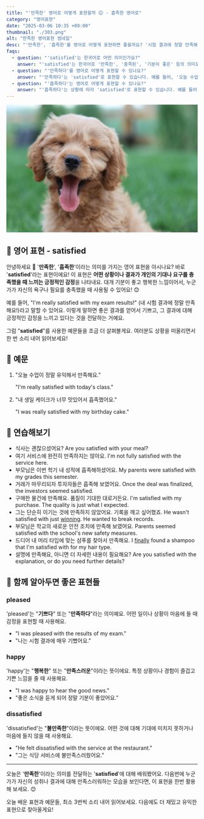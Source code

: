 ```yaml
---
title: "'만족한' 영어로 어떻게 표현할까 😊 - 흡족한 영어로"
category: "영어표현"
date: "2025-03-06 10:35 +09:00"
thumbnail: "./303.png"
alt: "만족한 영어표현 썸네일"
desc: "'만족한', '흡족한'를 영어로 어떻게 표현하면 좋을까요? '시험 결과에 정말 만족해요.', '내 생일 케이크가 너무 맛있어서 흡족했어요.' 등을 영어로 표현하는 법을 배워봅시다. 다양한 예문을 통해서 연습하고 본인의 표현으로 만들어 보세요."
faqs:
  - question: "'satisfied'는 한국어로 어떤 의미인가요?"
    answer: "'satisfied'는 한국어로 '만족한', '충족된', '기분이 좋은' 등의 의미로 사용됩니다. 어떤 일이 개인의 기대를 충족했을 때 느끼는 긍정적인 감정을 표현할 때 쓰여요."
  - question: "'만족하다'를 영어로 어떻게 표현할 수 있나요?"
    answer: "'만족하다'는 'satisfied'로 표현할 수 있습니다. 예를 들어, '오늘 수업이 정말 유익해서 만족해요'는 'I'm really satisfied with today's class'로 말할 수 있어요."
  - question: "'흡족하다'는 영어로 어떻게 표현할 수 있나요?"
    answer: "'흡족하다'는 상황에 따라 'satisfied'로 표현할 수 있습니다. 예를 들어, '내 생일 케이크가 너무 맛있어서 흡족했어요'는 'I was really satisfied with my birthday cake'로 말할 수 있어요."
---
```


![기분좋은 강아지](./303-1.jpg)

## 🌟 영어 표현 - satisfied

안녕하세요 👋 '**만족한**', '**흡족한**'이라는 의미를 가지는 영어 표현을 아시나요? 바로 '**satisfied**'라는 표현이에요! 이 표현은 **어떤 상황이나 결과가 개인의 기대나 요구를 충족했을 때 느끼는 긍정적인 감정**을 나타내요. 대개 기분이 좋고 행복한 느낌이어서, 누군가가 자신의 욕구나 필요를 충족했을 때 사용될 수 있어요! 😊

예를 들어, "I'm really satisfied with my exam results!" (내 시험 결과에 정말 만족해요!)라고 말할 수 있어요. 이렇게 말하면 좋은 결과를 얻어서 기쁘고, 그 결과에 대해 긍정적인 감정을 느끼고 있다는 것을 전달하는 거예요.

그럼 "**satisfied**"를 사용한 예문들을 조금 더 살펴볼게요. 여러분도 상황을 떠올리면서 한 번 소리 내어 읽어보세요!

## 📖 예문

1. "오늘 수업이 정말 유익해서 만족해요."

   "I'm really satisfied with today's class."

2. "내 생일 케이크가 너무 맛있어서 흡족했어요."

   "I was really satisfied with my birthday cake."

## 💬 연습해보기

<ul data-interactive-list>
  <li data-interactive-item>
    <span data-toggler>식사는 괜찮으셨어요?</span>
    <span data-answer>Are you satisfied with your meal?</span>
  </li>
  <li data-interactive-item>
    <span data-toggler>여기 서비스에 완전히 만족하지는 않아요.</span>
    <span data-answer>I'm not fully satisfied with the service here.</span>
  </li>
  <li data-interactive-item>
    <span data-toggler>부모님은 이번 학기 내 성적에 흡족해하셨어요.</span>
    <span data-answer>My parents were satisfied with my grades this semester.</span>
  </li>
  <li data-interactive-item>
    <span data-toggler>거래가 마무리되자 투자자들은 흡족해 보였어요.</span>
    <span data-answer>Once the deal was finalized, the investors seemed satisfied.</span>
  </li>
  <li data-interactive-item>
    <span data-toggler>구매한 물건에 만족해요. 품질이 기대한 대로거든요.</span>
    <span data-answer>I'm satisfied with my purchase. The quality is just what I expected.</span>
  </li>
  <li data-interactive-item>
    <span data-toggler>그는 단순히 이기는 것에 만족하지 않았어요. 기록을 깨고 싶어했죠.</span>
    <span data-answer>He wasn't satisfied with just <a href="/blog/in-english/456.win/">winning</a>. He wanted to break records.</span>
  </li>
  <li data-interactive-item>
    <span data-toggler>부모님은 학교의 새로운 안전 조치에 만족해 보였어요.</span>
    <span data-answer>Parents seemed satisfied with the school's new safety measures.</span>
  </li>
  <li data-interactive-item>
    <span data-toggler>드디어 내 머리 타입에 맞는 샴푸를 찾아서 만족해요.</span>
    <span data-answer>I <a href="/blog/in-english/182.finally/">finally</a> found a shampoo that I'm satisfied with for my hair type.</span>
  </li>
  <li data-interactive-item>
    <span data-toggler>설명에 만족해요, 아니면 더 자세한 내용이 필요해요?</span>
    <span data-answer>Are you satisfied with the explanation, or do you need further details?</span>
  </li>
</ul>

## 🤝 함께 알아두면 좋은 표현들

### pleased

'pleased'는 "**기쁘다**" 또는 "**만족하다**"라는 의미예요. 어떤 일이나 상황이 마음에 들 때 감정을 표현할 때 사용해요.

- "I was pleased with the results of my exam."
- "나는 시험 결과에 매우 기뻤어요."

### happy

'happy'는 "**행복한**" 또는 "**만족스러운**"이라는 뜻이에요. 특정 상황이나 경험이 즐겁고 기쁜 느낌을 줄 때 사용해요.

- "I was happy to hear the good news."
- "좋은 소식을 듣게 되어 정말 기분이 좋았어요."

### dissatisfied

'dissatisfied'는 "**불만족한**"이라는 뜻이에요. 어떤 것에 대해 기대에 미치지 못하거나 마음에 들지 않을 때 사용해요.

- "He felt dissatisfied with the service at the restaurant."
- "그는 식당 서비스에 불만족스러웠어요."

---

오늘은 '**만족한**'이라는 의미를 전달하는 '**satisfied**'에 대해 배워봤어요. 다음번에 누군가가 자신의 성취나 결과에 대해 만족스러워하는 모습을 보인다면, 이 표현을 한번 활용해 보세요. 😊

오늘 배운 표현과 예문들, 최소 3번씩 소리 내어 읽어보세요. 다음에도 더 재밌고 유익한 표현으로 찾아올게요!
